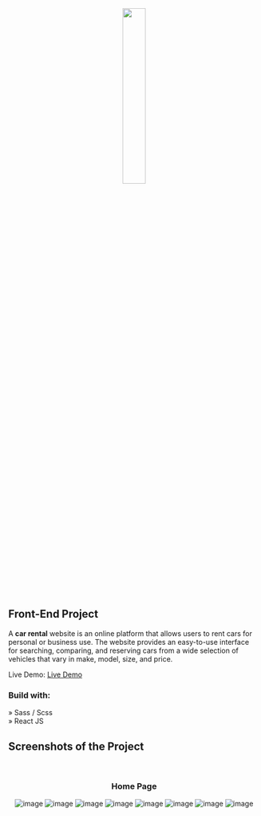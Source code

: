 <div align='center'><img style="width:30%" src='https://user-images.githubusercontent.com/105128267/218077760-5694a4ac-4e37-4de7-b31f-268ccd27400a.png'/></div>

<h2>Front-End Project</h2>

  <p>A <b>car rental</b> website is an online platform that allows users to rent cars for personal or business use. The website provides an easy-to-use interface for searching, comparing, and reserving cars from a wide selection of vehicles that vary in make, model, size, and price.</p>

Live Demo: <a href='https://car-rental-sage.vercel.app/'>Live Demo</a>

<h3>Build with:</h3>

» Sass / Scss <br>
» React JS

<h2>Screenshots of the Project </h2>
<br>
<h3 align='center'>Home Page </h3>

<div align='center'>

![image](https://github.com/alexrodeveloper/car-rental/assets/121688621/2e3acba9-4279-457e-90ed-b8c2f2b6d238)
![image](https://github.com/alexrodeveloper/car-rental/assets/121688621/dffd7d5f-0123-4bc2-b08f-3213c0ff49b4)
![image](https://github.com/alexrodeveloper/car-rental/assets/121688621/d27fe6f3-073c-44b3-bc51-6a8f644ba717)
![image](https://github.com/alexrodeveloper/car-rental/assets/121688621/6d1d285e-78fa-428d-94d5-c7bc5cb6c4be)
![image](https://github.com/alexrodeveloper/car-rental/assets/121688621/8c2effeb-80ef-4fe7-9dfd-22d349adbdd3)
![image](https://github.com/alexrodeveloper/car-rental/assets/121688621/113162fc-03cc-4a40-a27f-1cf2db888ac3)
![image](https://github.com/alexrodeveloper/car-rental/assets/121688621/a3a1d0d4-6919-44bd-8b27-27fb0b198b57)
![image](https://github.com/alexrodeveloper/car-rental/assets/121688621/8ef075e9-b27f-4578-af24-8fd10bf06d2e)


</div>
